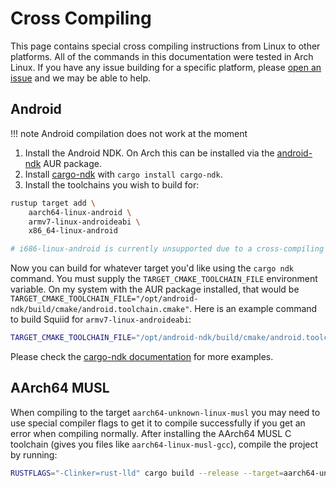 # Cross Compiling

This page contains special cross compiling instructions from Linux to other platforms. All of the commands in this documentation were tested in Arch Linux. If you have any issue building for a specific platform, please [open an issue](https://gitlab.com/ImaginaryInfinity/squiid-calculator/squiid/-/issues/) and we may be able to help.

## Android

!!! note
    Android compilation does not work at the moment

1. Install the Android NDK. On Arch this can be installed via the [android-ndk](https://aur.archlinux.org/packages/android-ndk) AUR package. 
2. Install [cargo-ndk](https://github.com/bbqsrc/cargo-ndk) with `cargo install cargo-ndk`.
3. Install the toolchains you wish to build for:
```sh
rustup target add \
    aarch64-linux-android \
    armv7-linux-androideabi \
    x86_64-linux-android

# i686-linux-android is currently unsupported due to a cross-compiling linking issue, however if anyone fixes this let us know
```

Now you can build for whatever target you'd like using the `cargo ndk` command. You must supply the `TARGET_CMAKE_TOOLCHAIN_FILE` environment variable. On my system with the AUR package installed, that would be `TARGET_CMAKE_TOOLCHAIN_FILE="/opt/android-ndk/build/cmake/android.toolchain.cmake"`. Here is an example command to build Squiid for `armv7-linux-androideabi`:

<!--TODO: change this to the makefile-->
```sh
TARGET_CMAKE_TOOLCHAIN_FILE="/opt/android-ndk/build/cmake/android.toolchain.cmake" cargo ndk --platform 33 --target armv7-linux-androideabi build --release
```

Please check the [cargo-ndk documentation](https://github.com/bbqsrc/cargo-ndk#usage) for more examples.

## AArch64 MUSL
When compiling to the target `aarch64-unknown-linux-musl` you may need to use special compiler flags to get it to compile successfully if you get an error when compiling normally. After installing the AArch64 MUSL C toolchain (gives you files like `aarch64-linux-musl-gcc`), compile the project by running:
```sh
RUSTFLAGS="-Clinker=rust-lld" cargo build --release --target=aarch64-unknown-linux-musl
```